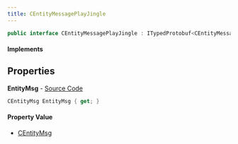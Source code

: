 ```yaml
---
title: CEntityMessagePlayJingle
---
```


```csharp
public interface CEntityMessagePlayJingle : ITypedProtobuf<CEntityMessagePlayJingle>, INativeHandle
```

#### Implements

## Properties

**EntityMsg** - [Source Code](https://github.com/swiftly-solution/swiftlys2/blob/master/managed/src/SwiftlyS2.Generated/Protobufs/Interfaces/CEntityMessagePlayJingle.cs#L13)

```csharp
CEntityMsg EntityMsg { get; }
```

#### Property Value

- [CEntityMsg](/docs/api/shared/protobufdefinitions/centitymsg)

